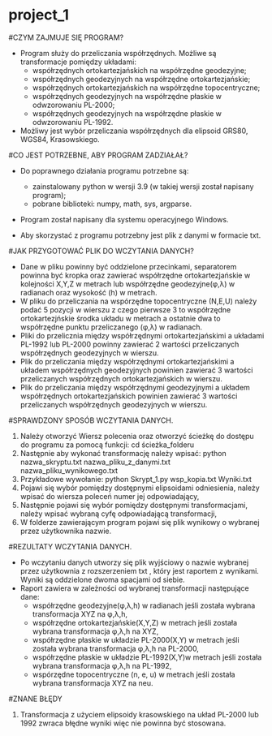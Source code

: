 # project_1

#CZYM ZAJMUJE SIĘ PROGRAM?
+ Program służy do przeliczania współrzędnych. Możliwe są transformacje pomiędzy układami:
    - współrzędnych ortokartezjańskich na współrzędne geodezyjne;
    - współrzędnych geodezyjnych na współrzędne ortokartezjańskie;
    - współrzędnych ortokartezjańskich na współrzędne topocentryczne;
    - współrzędnych geodezyjnych na współrzędne płaskie w odwzorowaniu PL-2000;
    - współrzędnych geodezyjnych na współrzędne płaskie w odwzorowaniu PL-1992.
+ Możliwy jest wybór przeliczania współrzędnych dla elipsoid GRS80, WGS84, Krasowskiego.

#CO JEST POTRZEBNE, ABY PROGRAM ZADZIAŁAŁ?
+ Do poprawnego działania programu potrzebne są: 
     - zainstalowany python w wersji 3.9 (w takiej wersji został napisany program);
     - pobrane biblioteki: numpy, math, sys, argparse.

+ Program został napisany dla systemu operacyjnego Windows.
+ Aby skorzystać z programu potrzebny jest plik z danymi w formacie txt.

#JAK PRZYGOTOWAĆ PLIK DO WCZYTANIA DANYCH?
  + Dane w pliku powinny być oddzielone przecinkami, separatorem powinna być kropka oraz zawierać współrzędne ortokartezjańskie w kolejności X,Y,Z w metrach lub współrzędne geodezyjne(φ,λ) w radianach oraz wysokość (h) w metrach. 
  + W pliku do przeliczania na wspórzędne topocentryczne (N,E,U) należy podać 5 pozycji w wierszu z czego pierwsze 3 to współrzędne ortokartezjńskie środka układu w metrach a ostatnie dwa to współrzędne punktu przeliczanego (φ,λ) w radianach.
  + Pliki do przelicznia między współrzędnymi ortokartezjańskimi a układami PL-1992 lub PL-2000 powinny zawierać 2 wartości przeliczanych współrzędnych geodezyjnych w wierszu.
  + Plik do przeliczania między współrzędnymi ortokartezjańskimi a układem współrzędnych geodezyjnych powinien zawierać 3 wartości przeliczanych współrzędnych ortokartezjańskich w wierszu.
  + Plik do przeliczania między współrzędnymi geodezyjnymi a układem współrzędnych ortokartezjańskich powinien zawierać 3 wartości przeliczanych współrzędnych geodezyjnych w wierszu.

#SPRAWDZONY SPOSÓB WCZYTANIA DANYCH.
  1) Należy otworzyć Wiersz polecenia oraz otworzyć ścieżkę do dostępu do programu za pomocą funkcji: cd ścieżka_folderu
  2) Następnie aby wykonać transformację należy wpisać: python nazwa_skryptu.txt nazwa_pliku_z_danymi.txt nazwa_pliku_wynikowego.txt
  3) Przykładowe wywołanie: python Skrypt_1.py wsp_kopia.txt Wyniki.txt
  4) Pojawi się wybór pomiędzy dostępnymi elipsoidami odniesienia, należy wpisać do wiersza poleceń numer jej odpowiadający,
  5) Następnie pojawi się wybór pomiędzy dostępnymi transformacjami, należy wpisać wybraną cyfę odpowiadającą transformacji,
  6) W folderze zawierającym program pojawi się plik wynikowy o wybranej przez użytkownika nazwie.
  
#REZULTATY WCZYTANIA DANYCH.
  + Po wczytaniu danych utworzy się plik wyjściowy o nazwie wybranej przez użytkownia z rozszerzeniem txt , który jest raportem z wynikami. Wyniki są oddzielone dwoma spacjami od siebie.
  + Raport zawiera w zależności od wybranej transformacji następujące dane:
      - współrzędne geodezyjne(φ,λ,h) w radianach jeśli została wybrana transformacja XYZ na φ,λ,h,
      - współrzędne ortokartezjańskie(X,Y,Z) w metrach jeśli została wybrana transformacja φ,λ,h na XYZ,
      - współrzędne płaskie w układzie PL-2000(X,Y) w metrach jeśli została wybrana transformacja φ,λ,h na PL-2000,
      - współrzędne płaskie w układzie PL-1992(X,Y)w metrach jeśli została wybrana transformacja φ,λ,h na PL-1992,
      - wspórzędne topocentryczne (n, e, u) w metrach jeśli została wybrana transformacja XYZ na neu.

  #ZNANE BŁĘDY
  1) Transformacja z użyciem elipsoidy krasowskiego na układ PL-2000 lub 1992 zwraca błędne wyniki więc nie powinna być stosowana.
  
